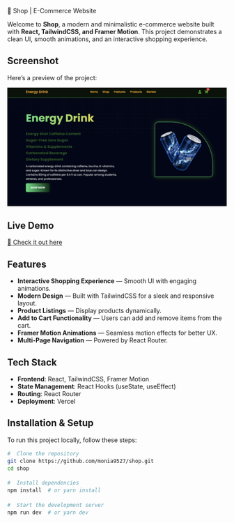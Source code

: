  🛒 Shop | E-Commerce Website

Welcome to **Shop**, a modern and minimalistic e-commerce website built with **React, TailwindCSS, and Framer Motion**. This project demonstrates a clean UI, smooth animations, and an interactive shopping experience.

##  Screenshot
Here’s a preview of the project:

![Shop Screenshot](https://github.com/monia9527/shop/blob/main/src/assets/img/Screenshot2.png?raw=true)

##  Live Demo
[🔗 Check it out here](https://energdrinkshop.vercel.app)
##  Features
-  **Interactive Shopping Experience** — Smooth UI with engaging animations.
-  **Modern Design** — Built with TailwindCSS for a sleek and responsive layout.
-  **Product Listings** — Display products dynamically.
-  **Add to Cart Functionality** — Users can add and remove items from the cart.
-  **Framer Motion Animations** — Seamless motion effects for better UX.
-  **Multi-Page Navigation** — Powered by React Router.

##  Tech Stack
- **Frontend**: React, TailwindCSS, Framer Motion
- **State Management**: React Hooks (useState, useEffect)
- **Routing**: React Router
- **Deployment**: Vercel

## Installation & Setup
To run this project locally, follow these steps:

```sh
#  Clone the repository
git clone https://github.com/monia9527/shop.git
cd shop

#  Install dependencies
npm install  # or yarn install

#  Start the development server
npm run dev  # or yarn dev
